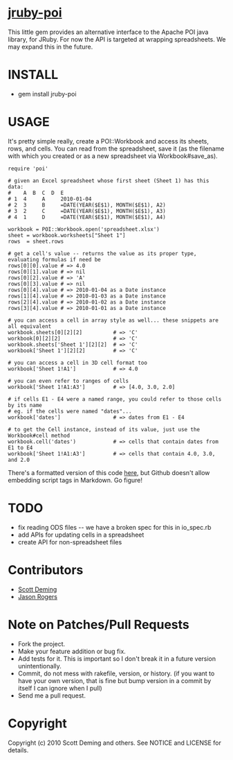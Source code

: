 [jruby-poi](http://github.com/kameeoze/jruby-poi)
=========

This little gem provides an alternative interface to the Apache POI java library, for JRuby. For now the API is targeted at wrapping spreadsheets. We may expand this in the future.

INSTALL
=======

* gem install jruby-poi

USAGE
=====
It's pretty simple really, create a POI::Workbook and access its sheets, rows, and cells. You can read from the spreadsheet, save it (as the filename with which you created or as a new spreadsheet via Workbook#save_as).

    require 'poi'

    # given an Excel spreadsheet whose first sheet (Sheet 1) has this data:
    #    A  B  C  D  E        
    # 1  4     A     2010-01-04
    # 2  3     B     =DATE(YEAR($E$1), MONTH($E$1), A2)
    # 3  2     C     =DATE(YEAR($E$1), MONTH($E$1), A3)
    # 4  1     D     =DATE(YEAR($E$1), MONTH($E$1), A4)

    workbook = POI::Workbook.open('spreadsheet.xlsx')
    sheet = workbook.worksheets["Sheet 1"]
    rows  = sheet.rows
  
    # get a cell's value -- returns the value as its proper type, evaluating formulas if need be
    rows[0][0].value # => 4.0
    rows[0][1].value # => nil
    rows[0][2].value # => 'A'
    rows[0][3].value # => nil
    rows[0][4].value # => 2010-01-04 as a Date instance
    rows[1][4].value # => 2010-01-03 as a Date instance
    rows[2][4].value # => 2010-01-02 as a Date instance
    rows[3][4].value # => 2010-01-01 as a Date instance
    
    # you can access a cell in array style as well... these snippets are all equivalent
    workbook.sheets[0][2][2]          # => 'C'
    workbook[0][2][2]                 # => 'C'
    workbook.sheets['Sheet 1'][2][2]  # => 'C'
    workbook['Sheet 1'][2][2]         # => 'C'

    # you can access a cell in 3D cell format too
    workbook['Sheet 1!A1']            # => 4.0

    # you can even refer to ranges of cells
    workbook['Sheet 1!A1:A3']         # => [4.0, 3.0, 2.0]

    # if cells E1 - E4 were a named range, you could refer to those cells by its name
    # eg. if the cells were named "dates"...
    workbook['dates']                 # => dates from E1 - E4

    # to get the Cell instance, instead of its value, just use the Workbook#cell method
    workbook.cell('dates')            # => cells that contain dates from E1 to E4
    workbook['Sheet 1!A1:A3']         # => cells that contain 4.0, 3.0, and 2.0

There's a formatted version of this code [here](http://gist.github.com/557607), but Github doesn't allow embedding script tags in Markdown. Go figure!

TODO
====
* fix reading ODS files -- we have a broken spec for this in io_spec.rb
* add APIs for updating cells in a spreadsheet
* create API for non-spreadsheet files

Contributors
============

* [Scott Deming](http://github.com/sdeming)
* [Jason Rogers](http://github.com/jacaetevha)

Note on Patches/Pull Requests
=============================
 
* Fork the project.
* Make your feature addition or bug fix.
* Add tests for it. This is important so I don't break it in a future version unintentionally.
* Commit, do not mess with rakefile, version, or history.
  (if you want to have your own version, that is fine but bump version in a commit by itself I can ignore when I pull)
* Send me a pull request. 

Copyright
=========

Copyright (c) 2010 Scott Deming and others.
See NOTICE and LICENSE for details.

